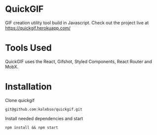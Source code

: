 # QuickGIF
  GIF creation utility tool build in Javascript. Check out the project live at https://quickgif.herokuapp.com/
# Tools Used
  QuickGIF uses the React, Gifshot, Styled Components, React Router and MobX.


# Installation 
Clone quickgif

    git@github.com:kalebso/quickgif.git

Install needed dependencies and start 

	npm install && npm start



